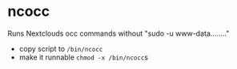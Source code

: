 # ncocc
Runs Nextclouds occ commands without "sudo -u www-data........"

- copy script to `/bin/ncocc`
- make it runnable `chmod -x /bin/ncocc`s

